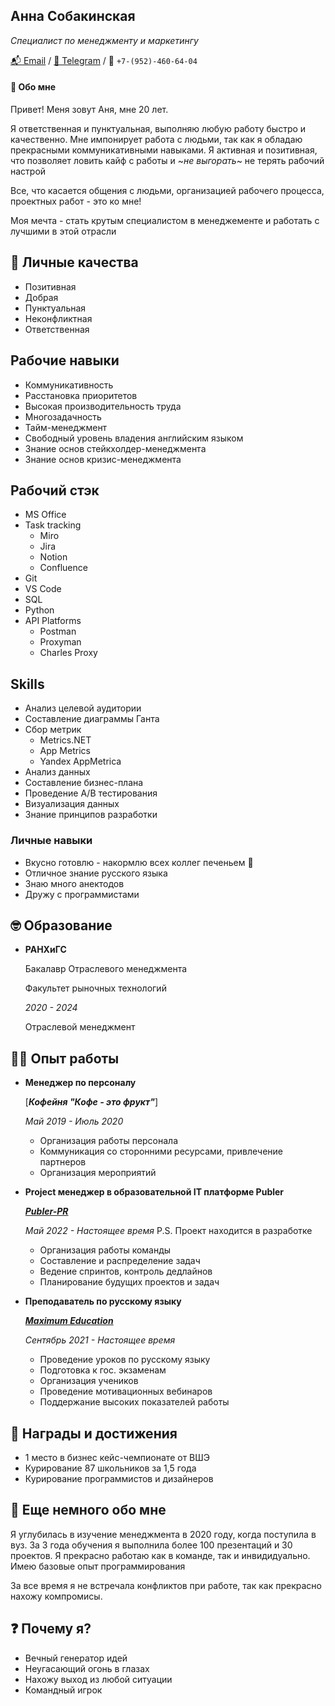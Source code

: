 ## Анна Собакинская 
*Специалист по менеджменту и маркетингу*

[📬 Email](a31a10a02@mail.ru)
/ [💬 Telegram](https://t.me/coffanya)
/ 📲 `+7-(952)-460-64-04`

#### 👋 Обо мне
Привет! Меня зовут Аня, мне 20 лет.

Я ответственная и пунктуальная, выполняю любую работу быстро и качественно. Мне импонирует работа с людьми, так как я обладаю прекрасными коммуникативными навыками. Я активная и позитивная, что позволяет ловить кайф с работы и ~_не выгорать_~ не терять рабочий настрой  

Все, что касается общения с людьми, организацией рабочего процесса, проектных работ - это ко мне!

Моя мечта - стать крутым специалистом в менеджементе и работать с лучшими в этой отрасли

## 💪 Личные качества 
- Позитивная
- Добрая
- Пунктуальная
- Неконфликтная
- Ответственная 


## Рабочие навыки
- Коммуникативность 
- Расстановка приоритетов 
- Высокая производительность труда
- Многозадачность 
- Тайм-менеджмент
- Свободный уровень владения английским языком
- Знание основ стейкхолдер-менеджмента 
- Знание основ кризис-менеджмента 

## Рабочий стэк
- MS Office 
- Task tracking
    - Miro 
    - Jira
    - Notion 
    - Confluence 
- Git
- VS Code
- SQL 
- Python
- API Platforms 
    - Postman
    - Proxyman
    - Charles Proxy

## Skills 
- Анализ целевой аудитории 
- Составление диаграммы Ганта 
- Сбор метрик
    - Metrics.NET
    - App Metrics
    - Yandex AppMetrica
- Анализ данных
- Составление бизнес-плана 
- Проведение A/B тестирования 
- Визуализация данных 
- Знание принципов разработки 


### Личные навыки 
- Вкусно готовлю - накормлю всех коллег печеньем 🍪
- Отличное знание русского языка
- Знаю много анектодов
- Дружу с программистами 


## 🤓 Образование 
- **РАНХиГС**

    Бакалавр Отраслевого менеджмента

    Факультет рыночных технологий
    
    *2020 - 2024*

    Отраслевой менеджмент

## 👨‍💻 Опыт работы

- **Менеджер по персоналу**

    [***Кофейня "Кофе - это фрукт"***]
    
    *Май 2019 - Июль 2020*

    - Организация работы персонала
    - Коммуникация со сторонними ресурсами, привлечение партнеров 
    - Организация мероприятий
    
- **Project менеджер в образовательной IT платформе Publer**
    
    [***Publer-PR***](https://heartsker.github.io/Publer/)

    *Май 2022 - Настоящее время*
    P.S. Проект находится в разработке
    
    - Организация работы команды
    - Составление и распределение задач
    - Ведение спринтов, контроль дедлайнов  
    - Планирование будущих проектов и задач

- **Преподаватель по русскому языку**
    
    [***Maximum Education***](https://maximumtest.ru) 

    *Сентябрь 2021 - Настоящее время*
    
    - Проведение уроков по русскому языку
    - Подготовка к гос. экзаменам 
    - Организация учеников 
    - Проведение мотивационных вебинаров
    - Поддержание высоких показателей работы



## 🥇 Награды и достижения
- 1 место в бизнес кейс-чемпионате от ВШЭ 
- Курирование 87 школьников за 1,5 года 
- Курирование программистов и дизайнеров

## 💬 Еще немного обо мне
Я углубилась в изучение менеджмента в 2020 году, когда поступила в вуз. За 3 года обучения я выполнила более 100 презентаций и 30 проектов. Я прекрасно работаю как в команде, так и инвидидуально. Имею базовые опыт программирования 

За все время я не встречала конфликтов при работе, так как прекрасно нахожу компромисы.

## ❓ Почему я?

- Вечный генератор идей
- Неугасающий огонь в глазах 
- Нахожу выход из любой ситуации 
- Командный игрок
